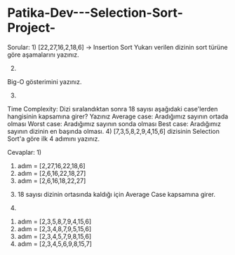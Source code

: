 # Patika-Dev---Selection-Sort-Project-
Sorular:
1)
[22,27,16,2,18,6] -> Insertion Sort
Yukarı verilen dizinin sort türüne göre aşamalarını yazınız.

2)
Big-O gösterimini yazınız.

3)
Time Complexity: Dizi sıralandıktan sonra 18 sayısı aşağıdaki case'lerden hangisinin kapsamına girer? Yazınız
Average case: Aradığımız sayının ortada olması
Worst case: Aradığımız sayının sonda olması
Best case: Aradığımız sayının dizinin en başında olması.
4)
[7,3,5,8,2,9,4,15,6] dizisinin Selection Sort'a göre ilk 4 adımını yazınız.

Cevaplar:
1)
1. adım = [2,27,16,22,18,6]
2. adım = [2,6,16,22,18,27]
3. adım = [2,6,16,18,22,27]

3) 18 sayısı dizinin ortasında kaldığı için Average Case kapsamına girer.

4) 
1. adım = [2,3,5,8,7,9,4,15,6]
2. adım = [2,3,4,8,7,9,5,15,6]
3. adım = [2,3,4,5,7,9,8,15,6]
4. adım = [2,3,4,5,6,9,8,15,7]
